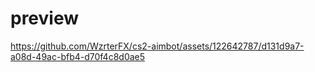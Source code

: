 # preview
https://github.com/WzrterFX/cs2-aimbot/assets/122642787/d131d9a7-a08d-49ac-bfb4-d70f4c8d0ae5
